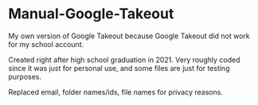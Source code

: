 # Manual-Google-Takeout
My own version of Google Takeout because Google Takeout did not work for my school account.

Created right after high school graduation in 2021.
Very roughly coded since it was just for personal use, and some files are just for testing purposes.

Replaced email, folder names/ids, file names for privacy reasons.
